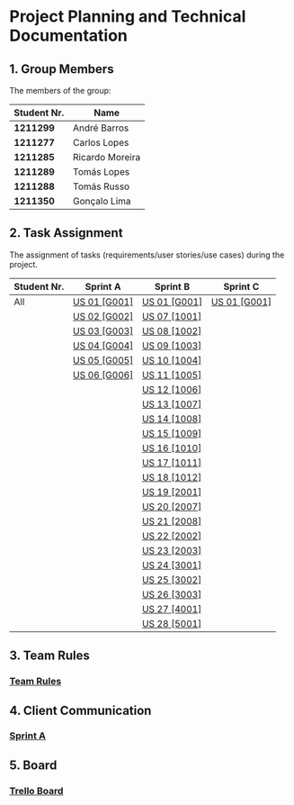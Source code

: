 # Project Planning and Technical Documentation

## 1. Group Members

The members of the group:

| Student Nr. | Name            |
| ----------- | --------------- |
| **1211299** | André Barros    |
| **1211277** | Carlos Lopes    |
| **1211285** | Ricardo Moreira |
| **1211289** | Tomás Lopes     |
| **1211288** | Tomás Russo     |
| **1211350** | Gonçalo Lima    |

## 2. Task Assignment

The assignment of tasks (requirements/user stories/use cases) during the project.

| Student Nr. | Sprint A                                     | Sprint B                                     | Sprint C                                     |
| ----------- | -------------------------------------------- | -------------------------------------------- | -------------------------------------------- |
| All         | [US 01 [G001]](sprint-a/us01-g001/README.md) | [US 01 [G001]](sprint-a/us01-g001/README.md) | [US 01 [G001]](sprint-a/us01-g001/README.md) |
|             | [US 02 [G002]](sprint-a/us02-g002/README.md) | [US 07 [1001]](sprint-b/us07-1001/README.md) |                                              |
|             | [US 03 [G003]](sprint-a/us03-g003/README.md) | [US 08 [1002]](sprint-b/us08-1002/README.md) |                                              |
|             | [US 04 [G004]](sprint-a/us04-g004/README.md) | [US 09 [1003]](sprint-b/us09-1003/README.md) |                                              |
|             | [US 05 [G005]](sprint-a/us05-g005/README.md) | [US 10 [1004]](sprint-b/us10-1004/README.md) |                                              |
|             | [US 06 [G006]](sprint-a/us06-g006/README.md) | [US 11 [1005]](sprint-b/us11-1005/README.md) |                                              |
|             |                                              | [US 12 [1006]](sprint-b/us12-1006/README.md) |                                              |
|             |                                              | [US 13 [1007]](sprint-b/us13-1007/README.md) |                                              |
|             |                                              | [US 14 [1008]](sprint-b/us14-1008/README.md) |                                              |
|             |                                              | [US 15 [1009]](sprint-b/us15-1009/README.md) |                                              |
|             |                                              | [US 16 [1010]](sprint-b/us16-1010/README.md) |                                              |
|             |                                              | [US 17 [1011]](sprint-b/us17-1011/README.md) |                                              |
|             |                                              | [US 18 [1012]](sprint-b/us18-1012/README.md) |                                              |
|             |                                              | [US 19 [2001]](sprint-b/us19-2001/README.md) |                                              |
|             |                                              | [US 20 [2007]](sprint-b/us20-2007/README.md) |                                              |
|             |                                              | [US 21 [2008]](sprint-b/us21-2008/README.md) |                                              |
|             |                                              | [US 22 [2002]](sprint-b/us22-2002/README.md) |                                              |
|             |                                              | [US 23 [2003]](sprint-b/us23-2003/README.md) |                                              |
|             |                                              | [US 24 [3001]](sprint-b/us24-3001/README.md) |                                              |
|             |                                              | [US 25 [3002]](sprint-b/us25-3002/README.md) |                                              |
|             |                                              | [US 26 [3003]](sprint-b/us26-3003/README.md) |                                              |
|             |                                              | [US 27 [4001]](sprint-b/us27-4001/README.md) |                                              |
|             |                                              | [US 28 [5001]](sprint-b/us28-5001/README.md) |                                              |

## 3. Team Rules

### [Team Rules](team-rules.md)

## 4. Client Communication

### [Sprint A](sprint-A-clarifications.md)

## 5. Board

### [Trello Board](https://trello.com/b/Hh1yaRy5/lapr4)
